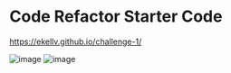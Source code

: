 # Code Refactor Starter Code
https://ekellv.github.io/challenge-1/

![image](https://user-images.githubusercontent.com/103372188/170842348-2dfb7baf-605f-4907-a802-509637675b67.png)
![image](https://user-images.githubusercontent.com/103372188/170842356-e2c86ace-fdb4-4995-997f-5542fca5bdcc.png)

